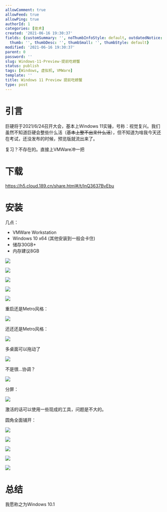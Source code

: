 ```yaml
---
allowComment: true
allowFeed: true
allowPing: true
authorId: 1
categories: [技术]
created: '2021-06-16 19:30:37'
fields: {customSummary: '', noThumbInfoStyle: default, outdatedNotice: 'no', reprint: standard,
  thumb: '', thumbDesc: '', thumbSmall: '', thumbStyle: default}
modified: '2021-06-16 19:30:37'
parent: 0
password: ''
slug: Windows-11-Preview-提前吃螃蟹
status: publish
tags: [Windows, 虚拟机, VMWare]
template: ''
title: Windows 11 Preview 提前吃螃蟹
type: post
---
```

# 引言

巨硬将于2021/6/24召开大会，基本上Windows 11实锤，号称：视觉复兴。我们虽然不知道巨硬会整些什么活（~~基本上整不出来什么活~~），但不知道为啥我今天还在考试，还没发布的时候，预览版就流出来了。

复习？不存在的。直接上VMWare冲一把

# 下载

https://h5.cloud.189.cn/share.html#/t/InQ3637BvEbu

# 安装

几点：
- VMWare Workstation
- Windows 10 x64 (其他安装到一般会卡住)
- 储存30GB+
- 内存建议8GB

![](https://cdn.jsdelivr.net/gh/JeffersonQin/blog-asset@latest/usr/picgo/95955e47339f8098490dcc5e135a9a8.png)

![](https://cdn.jsdelivr.net/gh/JeffersonQin/blog-asset@latest/usr/picgo/4668f71bf78b86a012de8fb426c5131.png)

![](https://cdn.jsdelivr.net/gh/JeffersonQin/blog-asset@latest/usr/picgo/26b712faa67bcbf821d797063df3afa.png)

![](https://cdn.jsdelivr.net/gh/JeffersonQin/blog-asset@latest/usr/picgo/e949f064dc61112c6155b4814ddf136.png)

![](https://cdn.jsdelivr.net/gh/JeffersonQin/blog-asset@latest/usr/picgo/28a6cadd5fef0d5bb8e1f6eab48ae2c.png)

重启还是Metro风格：

![](https://cdn.jsdelivr.net/gh/JeffersonQin/blog-asset@latest/usr/picgo/66233499a02d1b95f539a0b00f8b077.png)

还还还是Metro风格：

![](https://cdn.jsdelivr.net/gh/JeffersonQin/blog-asset@latest/usr/picgo/7c70994444c54ceec61ef80e9a15728.png)

多桌面可以拖动了

![](https://cdn.jsdelivr.net/gh/JeffersonQin/blog-asset@latest/usr/picgo/9c2a21f5c880bbff7fc281646087d43.png)

不是很...协调？

![](https://cdn.jsdelivr.net/gh/JeffersonQin/blog-asset@latest/usr/picgo/a5f9113bbe0802781fa24080d412cde.png)

分屏：

![](https://cdn.jsdelivr.net/gh/JeffersonQin/blog-asset@latest/usr/picgo/20210616193751.png)

激活的话可以使用一些现成的工具，问题是不大的。

圆角全面铺开：

![](https://cdn.jsdelivr.net/gh/JeffersonQin/blog-asset@latest/usr/picgo/20210616193939.png)

![](https://cdn.jsdelivr.net/gh/JeffersonQin/blog-asset@latest/usr/picgo/20210616194418.png)

![](https://cdn.jsdelivr.net/gh/JeffersonQin/blog-asset@latest/usr/picgo/20210616194446.png)

![](https://cdn.jsdelivr.net/gh/JeffersonQin/blog-asset@latest/usr/picgo/20210616194516.png)

![](https://cdn.jsdelivr.net/gh/JeffersonQin/blog-asset@latest/usr/picgo/20210616194534.png)

# 总结

我愿称之为Windows 10.1
